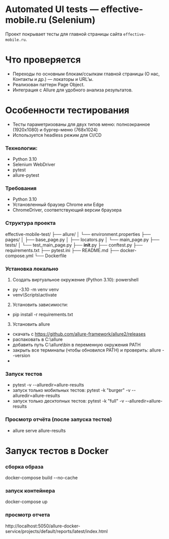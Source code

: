 # Automated UI tests — effective-mobile.ru (Selenium)

Проект покрывает тесты для главной страницы сайта `effective-mobile.ru`.

# Что проверяется
 - 	Переходы по основным блокам/ссылкам главной страницы (О нас, Контакты и др.) — локаторы и URL’ы.
 - 	Реализован паттерн Page Object.
 -  Интеграция с Allure для удобного анализа результатов.

# Особенности тестирования
 - Тесты параметризованы для двух типов меню: полноэкранное (1920x1080) и бургер-меню (768x1024)
 - Используется headless режим для CI/CD

### Технологии:
- Python 3.10
- Selenium WebDriver
- pytest
- allure-pytest

### Требования
- Python 3.10
- Установленный браузер Chrome или Edge
- ChromeDriver, соответствующий версии браузера

### Структура проекта

effective-mobile-test/
├── allure/
│ └── environment.properties
├── pages/
│ ├── base_page.py
│ ├── locators.py
│ └── main_page.py
├── tests/
│ └── test_main_page.py
├── __init__.py
├── conftest.py
├── requirements.txt
├── pytest.ini
├── README.md
├── docker-compose.yml
└── Dockerfile

### Установка локально
1. Создать виртуальное окружение (Python 3.10):
powershell
 - py -3.10 -m venv venv
 - venv\Scripts\activate
2.	Установить зависимости:
 - pip install -r requirements.txt
3. Установить allure
 - скачать с https://github.com/allure-framework/allure2/releases
 - распаковать в C:\allure
 - добавить путь C:\allure\bin в переменную окружения PATH
 - закрыть все терминалы (чтобы обновился PATH) и проверить: 
   allure --version
 - 
### Запуск тестов
 - pytest -v --alluredir=allure-results
 - запуск только мобильных тестов: pytest -k "burger" -v --alluredir=allure-results
 - запуск только десктопных тестов: pytest -k "full" -v --alluredir=allure-results
 
### Просмотр отчёта (после запуска тестов)
 - allure serve allure-results

# Запуск тестов в Docker

### сборка образа
docker-compose build --no-cache

### запуск контейнера 
docker-compose up

### просмотр отчета
http://localhost:5050/allure-docker-service/projects/default/reports/latest/index.html
